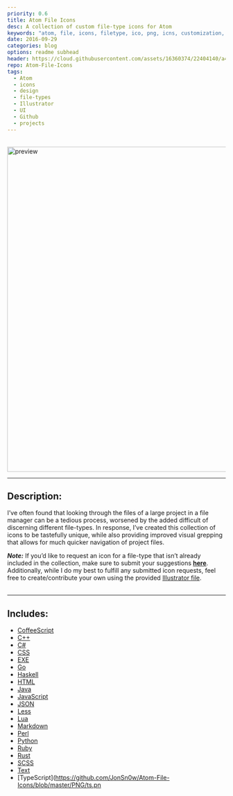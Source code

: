 ```yaml
---
priority: 0.6
title: Atom File Icons
desc: A collection of custom file-type icons for Atom
keywords: "atom, file, icons, filetype, ico, png, icns, customization, theme, design, adobe, illustrator, spotlight, jekyll, blog, github"
date: 2016-09-29
categories: blog
options: readme subhead
header: https://cloud.githubusercontent.com/assets/16360374/22404140/a46933d4-e5df-11e6-9d13-00cb87228bff.png
repo: Atom-File-Icons
tags:
  - Atom
  - icons
  - design
  - file-types
  - Illustrator
  - UI
  - Github
  - projects
---
```

 
<br/>
<!-- Preview Image -->
  <img class="center" src="https://cloud.githubusercontent.com/assets/16360374/18630210/c95248d4-7e1f-11e6-8dda-c6c590dd53b3.png" width="750" align="center" margin="auto" alt="preview" title="Preview"/>  
<br/>  

<hr/>  

<!-- Description -->
## Description:  
I&rsquo;ve often found that looking through the files of a large project in a file manager can be a tedious process, worsened by the added difficult of discerning different file-types. In response, I&rsquo;ve created this collection of icons to be tastefully unique, while also providing improved visual grepping that allows for much quicker navigation of project files.  
  
***Note:*** If you&rsquo;d like to request an icon for a file-type that isn&rsquo;t already included in the collection, make sure to submit your suggestions [**here**](https://github.com/JonSn0w/Atom-File-Icons/issues/new).  
Additionally, while I do my best to fulfill any submitted icon requests, feel free to create/contribute your own using the provided [Illustrator file](https://github.com/JonSn0w/Atom-File-Icons/blob/master/AI/AtomFileIcons.ai).  
<br>  

_____________________  

## Includes:
  * [CoffeeScript](https://github.com/JonSn0w/Atom-File-Icons/blob/master/PNG/coffee.png)    
  * [C++](https://github.com/JonSn0w/Atom-File-Icons/blob/master/PNG/cpp.png)  
  * [C#](https://github.com/JonSn0w/Atom-File-Icons/blob/master/PNG/cs.png)  
  * [CSS](https://github.com/JonSn0w/Atom-File-Icons/blob/master/PNG/css.png) 
  * [EXE](https://github.com/JonSn0w/Atom-File-Icons/blob/master/PNG/exe.png) 
  * [Go](https://github.com/JonSn0w/Atom-File-Icons/blob/master/PNG/go.png) 
  * [Haskell](https://github.com/JonSn0w/Atom-File-Icons/blob/master/PNG/hs.png)  
  * [HTML](https://github.com/JonSn0w/Atom-File-Icons/blob/master/PNG/html.png)  
  * [Java](https://github.com/JonSn0w/Atom-File-Icons/blob/master/PNG/java.png)  
  * [JavaScript](https://github.com/JonSn0w/Atom-File-Icons/blob/master/PNG/js.png)  
  * [JSON](https://github.com/JonSn0w/Atom-File-Icons/blob/master/PNG/json.png)  
  * [Less](https://github.com/JonSn0w/Atom-File-Icons/blob/master/PNG/less.png)  
  * [Lua](https://github.com/JonSn0w/Atom-File-Icons/blob/master/PNG/lua.png)  
  * [Markdown](https://github.com/JonSn0w/Atom-File-Icons/blob/master/PNG/md.png)  
  * [Perl](https://github.com/JonSn0w/Atom-File-Icons/blob/master/PNG/pl.png)  
  * [Python](https://github.com/JonSn0w/Atom-File-Icons/blob/master/PNG/py.png)  
  * [Ruby](https://github.com/JonSn0w/Atom-File-Icons/blob/master/PNG/rb.png)
  * [Rust](https://github.com/JonSn0w/Atom-File-Icons/blob/master/PNG/rs.png)
  * [SCSS](https://github.com/JonSn0w/Atom-File-Icons/blob/master/PNG/scss.png)  
  * [Text](https://github.com/JonSn0w/Atom-File-Icons/blob/master/PNG/txt.png)
  * [TypeScript](https://github.com/JonSn0w/Atom-File-Icons/blob/master/PNG/ts.pn
